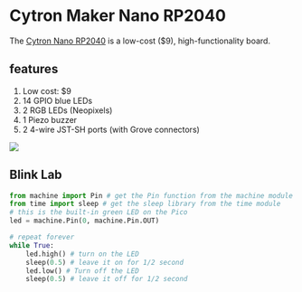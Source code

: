 # Cytron Maker Nano RP2040

The [Cytron Nano RP2040](https://www.cytron.io/maker-nano-rp2040-simplifying-projects-with-raspberry-pi-rp2040) is a low-cost ($9), high-functionality board.

## features

1. Low cost: $9
2. 14 GPIO blue LEDs
3. 2 RGB LEDs (Neopixels)
4. 1 Piezo buzzer
5. 2 4-wire JST-SH ports (with Grove connectors)

![](../img/cytron-nano-rp2040-pinout.png)

## Blink Lab

```py
from machine import Pin # get the Pin function from the machine module
from time import sleep # get the sleep library from the time module
# this is the built-in green LED on the Pico
led = machine.Pin(0, machine.Pin.OUT)

# repeat forever
while True:
    led.high() # turn on the LED
    sleep(0.5) # leave it on for 1/2 second
    led.low() # Turn off the LED
    sleep(0.5) # leave it off for 1/2 second
```


